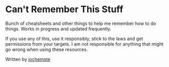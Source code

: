 # Can't Remember This Stuff


Bunch of cheatsheets and other things to help me remember how to do
things. Works in progress and updated frequently.

If you use any of this, use it responsibly, stick to the laws and get
permissions from your targets. I am not responsible for anything that
might go wrong when using these resources.

Written by [jochemste](https://github.com/jochemste)

